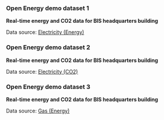 ### Open Energy demo dataset 1

**Real-time energy and CO2 data for BIS headquarters building**

Data source:  [Electricity (Energy)](http://search-beta.energydata.org.uk/dataset/real-time-energy-and-co2-data-for-bis-headquarters-building/resource/c13809ba-4b16-4656-9e6b-e1d47b7c6db9)


### Open Energy demo dataset 2

**Real-time energy and CO2 data for BIS headquarters building**

Data source:  [Electricity (CO2)](http://search-beta.energydata.org.uk/dataset/real-time-energy-and-co2-data-for-bis-headquarters-building/resource/8d69bdae-d58c-4939-b42c-0f8f51989c44)



### Open Energy demo dataset 3

**Real-time energy and CO2 data for BIS headquarters building**

Data source:  [Gas (Energy)](http://search-beta.energydata.org.uk/dataset/real-time-energy-and-co2-data-for-bis-headquarters-building/resource/2f57766f-1c49-4398-b787-b710b57d7472)
